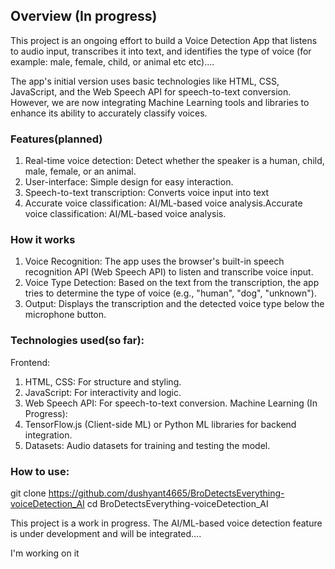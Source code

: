 
## Overview (In progress)

This project is an ongoing effort to build a Voice Detection App that listens to audio input, transcribes it into text, and identifies the type of voice (for example: male, female, child, or animal etc etc)....

The app's initial version uses basic technologies like HTML, CSS, JavaScript, and the Web Speech API for speech-to-text conversion. However, we are now integrating Machine Learning tools and libraries to enhance its ability to accurately classify voices.


### Features(planned)
1. Real-time voice detection: Detect whether the speaker is a human, child, male, female, or an animal.
2. User-interface: Simple design for easy interaction.
3. Speech-to-text transcription: Converts voice input into text
4. Accurate voice classification: AI/ML-based voice analysis.Accurate voice classification: AI/ML-based voice analysis.


### How it works 
1. Voice Recognition: The app uses the browser's built-in speech recognition API (Web Speech API) to listen and transcribe voice input.
2. Voice Type Detection: Based on the text from the transcription, the app tries to determine the type of voice (e.g., "human", "dog", "unknown").
3. Output: Displays the transcription and the detected voice type below the microphone button.


### Technologies used(so far):

Frontend:
1. HTML, CSS: For structure and styling.
2. JavaScript: For interactivity and logic.
3. Web Speech API: For speech-to-text conversion.
Machine Learning (In Progress):
2. TensorFlow.js (Client-side ML) or Python ML libraries for backend integration.
3. Datasets: Audio datasets for training and testing the model.


### How to use:
git clone https://github.com/dushyant4665/BroDetectsEverything-voiceDetection_AI
cd BroDetectsEverything-voiceDetection_AI



This project is a work in progress. The AI/ML-based voice detection feature is under development and will be integrated....

I'm working on it
 
